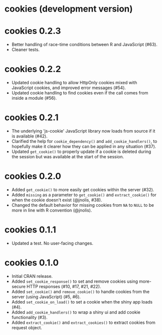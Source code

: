 # cookies (development version)

# cookies 0.2.3

* Better handling of race-time conditions between R and JavaScript (#63).
* Cleaner tests.

# cookies 0.2.2

* Updated cookie handling to allow HttpOnly cookies mixed with JavaScript cookies, and improved error messages (#54).
* Updated cookie handling to find cookies even if the call comes from inside a module (#56).

# cookies 0.2.1

* The underlying 'js-cookie' JavaScript library now loads from source if it is available (#42).
* Clarified the help for `cookie_dependency()` and `add_cookie_handlers()`, to hopefully make it clearer how they can be applied in any situation (#37).
* Updated `get_cookie()` to properly update if a cookie is deleted during the session but was available at the start of the session.

# cookies 0.2.0

* Added `get_cookie()` to more easily get cookies within the server (#32).
* Added `missing` as a parameter to `get_cookie()` and `extract_cookie()` for when the cookie doesn't exist (@jnolis, #38).
* Changed the default behavior for missing cookies from `NA` to `NULL` to be more in line with R convention (@jnolis).

# cookies 0.1.1

* Updated a test. No user-facing changes.

# cookies 0.1.0

* Initial CRAN release.
* Added `set_cookie_response()` to set and remove cookies using more-secure HTTP responses (#10, #17, #21, #22).
* Added `set_cookie()` and `remove_cookie()` to handle cookies from the server (using JavaScript) (#5, #6).
* Added `set_cookie_on_load()` to set a cookie when the shiny app loads (#4).
* Added `add_cookie_handlers()`  to wrap a shiny ui and add cookie functionality (#3).
* Added `extract_cookie()` and `extract_cookies()` to extract cookies from request object.
